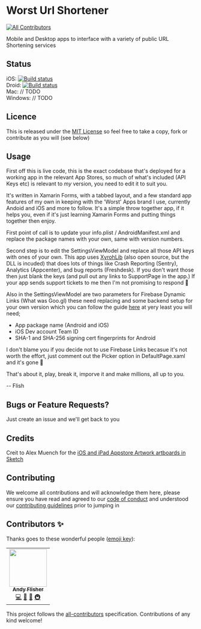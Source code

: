 # Worst Url Shortener
<!-- ALL-CONTRIBUTORS-BADGE:START - Do not remove or modify this section -->
[![All Contributors](https://img.shields.io/badge/all_contributors-1-orange.svg?style=flat-square)](#contributors-)
<!-- ALL-CONTRIBUTORS-BADGE:END -->
Mobile and Desktop apps to interface with a variety of public URL Shortening services

## Status
iOS: [![Build status](https://build.appcenter.ms/v0.1/apps/23951d5c-ad63-41ac-939b-8aec742ad4cf/branches/develop/badge)](https://appcenter.ms)<br/>
Droid: [![Build status](https://build.appcenter.ms/v0.1/apps/767894e1-b6f8-45f6-8fe3-94a478c8394b/branches/develop/badge)](https://appcenter.ms)<br/>
Mac: // TODO<br/>
Windows: // TODO<br/>

## Licence
This is released under the [MIT License](LICENSE) so feel free to take a copy, fork or contribute as you will (see below)

## Usage
First off this is live code, this is the exact codebase that's deployed for a working app in the relevant App Stores, so much of what's included (API Keys etc) is relevant to *my* version, you need to edit it to suit you.

It's written in Xamarin Forms, with a tabbed layout, and a few standard app features of my own in keeping with the 'Worst' Apps brand I use, currently Andoid and iOS and more to follow.  It's a simple throw together app, if it helps you, even if it's just learning Xamarin Forms and putting things together then enjoy.

First point of call is to update your info.plist / AndroidManifest.xml and replace the package names with your own, same with version numbers.

Second step is to edit the SettingsViewModel and replace all those API keys with ones of your own.  This app uses [XyrohLib](https://github.com/Xyroh/XyrohLib) (also open source, but the DLL is incuded) that does lots of things like Crash Reporting (Sentry), Analytics (Appcenter), and bug reports (Freshdesk).  If you don't want those then just blank the keys (and pull out any links to SupportPage in the app.)  If your app sends support tickets to me then I'm not promising to respond 😬

Also in the SettingsViewModel are two parameters for Firebase Dynamic Links (What was Goo.gl) these need replacing and some backend setup for your own version which you can follow the guide [here](https://firebase.google.com/docs/dynamic-links/create-links)  at yery least you will need;

- App package name (Android and iOS)
- iOS Dev account Team ID
- SHA-1 and SHA-256 signing cert fingerprints for Android

I don't blame you if you decide not to use Firebase Links becasue it's not worth the effort, just comment out the Picker option in DefaultPage.xaml and it's gone 🤫

That's about it, play, break it, imporve it and make millions, all up to you.

-- Flish

## Bugs or Feature Requests?
Just create an issue and we'll get back to you

## Credits
Creit to Alex Muench for the [iOS and iPad Appstore Artwork artboards in Sketch](https://www.sketchappsources.com/contributor/alexmuench)

## Contributing
We welcome all contributions and will acknowledge them here, please ensure you have read and agreed to our [code of conduct](CODE_OF_CONDUCT.md) and understood our [contributing guidelines](CONTRIBUTING.md) prior to jumping in

## Contributors ✨

Thanks goes to these wonderful people ([emoji key](https://allcontributors.org/docs/en/emoji-key)):

<!-- ALL-CONTRIBUTORS-LIST:START - Do not remove or modify this section -->
<!-- prettier-ignore-start -->
<!-- markdownlint-disable -->
<table>
  <tr>
    <td align="center"><a href="http://xyroh.com"><img src="https://avatars3.githubusercontent.com/u/3818800?v=4" width="100px;" alt=""/><br /><sub><b>Andy Flisher</b></sub></a><br /><a href="https://github.com/Xyroh/WorstUrlShortener/commits?author=flish" title="Code">💻</a> <a href="https://github.com/Xyroh/WorstUrlShortener/commits?author=flish" title="Documentation">📖</a> <a href="#projectManagement-flish" title="Project Management">📆</a> <a href="#infra-flish" title="Infrastructure (Hosting, Build-Tools, etc)">🚇</a></td>
  </tr>
</table>

<!-- markdownlint-enable -->
<!-- prettier-ignore-end -->
<!-- ALL-CONTRIBUTORS-LIST:END -->

This project follows the [all-contributors](https://github.com/all-contributors/all-contributors) specification. Contributions of any kind welcome!
